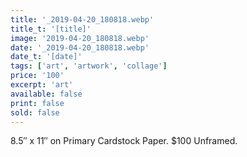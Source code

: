 ```yaml
---
title: '_2019-04-20_180818.webp'
title_t: '[title]'
image: '2019-04-20_180818.webp'
date: '_2019-04-20_180818.webp'
date_t: '[date]'
tags: ['art', 'artwork', 'collage']
price: '100'
excerpt: 'art'
available: false
print: false
sold: false
---
```



8.5″ x 11″ on Primary Cardstock Paper.
$100 Unframed.

